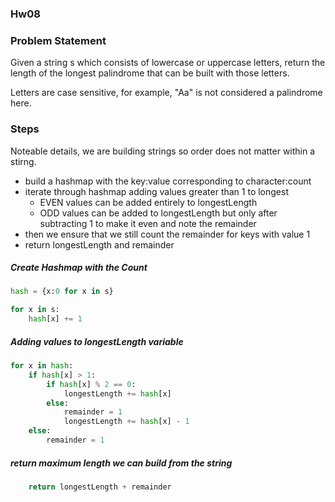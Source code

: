 ### Hw08

### Problem Statement
Given a string s which consists of lowercase or uppercase letters, return the length of the longest palindrome that can be built with those letters.

Letters are case sensitive, for example, "Aa" is not considered a palindrome here.

### Steps

Noteable details, we are building strings so order does not matter within a stirng.
- build a hashmap with the key:value corresponding to character:count
- iterate through hashmap adding values greater than 1 to longest
    - EVEN values can be added entirely to longestLength
    - ODD values can be added to longestLength but only after subtracting 1 to make it even and note the remainder
- then we ensure that we still count the remainder for keys with value 1
- return longestLength and remainder

##### Create Hashmap with the Count
```python
hash = {x:0 for x in s}

for x in s:
    hash[x] += 1
```

##### Adding values to longestLength variable
```python
for x in hash:
    if hash[x] > 1:
        if hash[x] % 2 == 0:
            longestLength += hash[x] 
        else:
            remainder = 1
            longestLength += hash[x] - 1
    else:
        remainder = 1
```

##### return maximum length we can build from the string
```python
    return longestLength + remainder
```